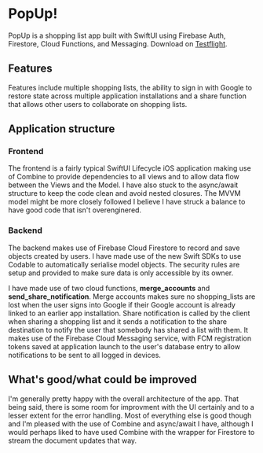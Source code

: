 # PopUp!

PopUp is a shopping list app built with SwiftUI using Firebase Auth, Firestore, Cloud Functions, and Messaging.
Download on [Testflight](https://testflight.apple.com/join/bFJlL4bS).

## Features

Features include multiple shopping lists, the ability to sign in with Google to restore state across multiple application installations and a share function that allows other users to collaborate on shopping lists.

## Application structure
### Frontend
The frontend is a fairly typical SwiftUI Lifecycle iOS application making use of Combine to provide dependencies to all views and to allow data flow between the Views and the Model. I have also stuck to the async/await structure to keep the code clean and avoid nested closures. The MVVM model might be more closely followed I believe I have struck a balance to have good code that isn't overenginered.

### Backend
The backend makes use of Firebase Cloud Firestore to record and save objects created by users. I have made use of the new Swift SDKs to use Codable to automatically serialise model objects. The security rules are setup and provided to make sure data is only accessible by its owner. 

I have made use of two cloud functions, **merge_accounts** and **send_share_notification**. Merge accounts makes sure no shopping_lists are lost when the user signs into Google if their Google account is already linked to an earlier app installation. Share notification is called by the client when sharing a shopping list and it sends a notification to the share destination to notify the user that somebody has shared a list with them. It makes use of the Firebase Cloud Messaging service, with FCM registration tokens saved at application launch to the user's database entry to allow notifications to be sent to all logged in devices.

## What's good/what could be improved
I'm generally pretty happy with the overall architecture of the app. That being said, there is some room for improvment with the UI certainly and to a lesser extent for the error handling. 
Most of everything else is good though and I'm pleased with the use of Combine and async/await I have, although I would perhaps liked to have used Combine with the wrapper for Firestore to stream the document updates that way. 
